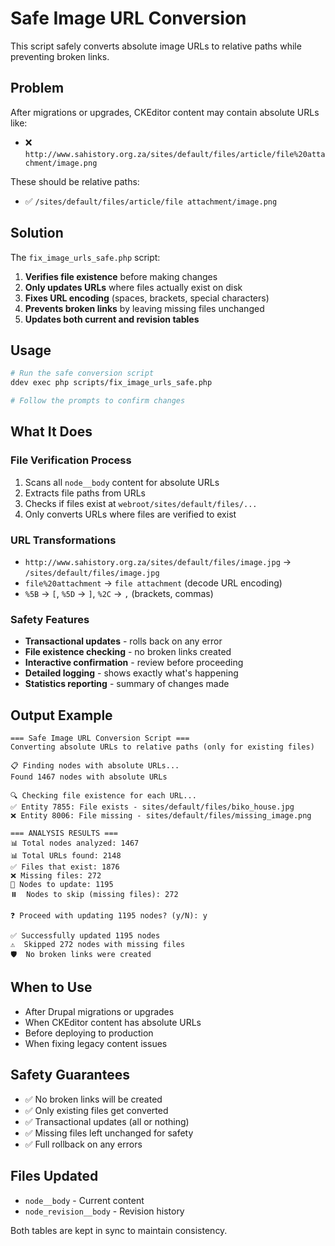 # Safe Image URL Conversion

This script safely converts absolute image URLs to relative paths while preventing broken links.

## Problem

After migrations or upgrades, CKEditor content may contain absolute URLs like:
- ❌ `http://www.sahistory.org.za/sites/default/files/article/file%20attachment/image.png`

These should be relative paths:
- ✅ `/sites/default/files/article/file attachment/image.png`

## Solution

The `fix_image_urls_safe.php` script:

1. **Verifies file existence** before making changes
2. **Only updates URLs** where files actually exist on disk  
3. **Fixes URL encoding** (spaces, brackets, special characters)
4. **Prevents broken links** by leaving missing files unchanged
5. **Updates both current and revision tables**

## Usage

```bash
# Run the safe conversion script
ddev exec php scripts/fix_image_urls_safe.php

# Follow the prompts to confirm changes
```

## What It Does

### File Verification Process
1. Scans all `node__body` content for absolute URLs
2. Extracts file paths from URLs
3. Checks if files exist at `webroot/sites/default/files/...`
4. Only converts URLs where files are verified to exist

### URL Transformations
- `http://www.sahistory.org.za/sites/default/files/image.jpg` → `/sites/default/files/image.jpg`
- `file%20attachment` → `file attachment` (decode URL encoding)
- `%5B` → `[`, `%5D` → `]`, `%2C` → `,` (brackets, commas)

### Safety Features
- **Transactional updates** - rolls back on any error
- **File existence checking** - no broken links created  
- **Interactive confirmation** - review before proceeding
- **Detailed logging** - shows exactly what's happening
- **Statistics reporting** - summary of changes made

## Output Example

```
=== Safe Image URL Conversion Script ===
Converting absolute URLs to relative paths (only for existing files)

📋 Finding nodes with absolute URLs...
Found 1467 nodes with absolute URLs

🔍 Checking file existence for each URL...
✅ Entity 7855: File exists - sites/default/files/biko_house.jpg
❌ Entity 8006: File missing - sites/default/files/missing_image.png

=== ANALYSIS RESULTS ===
📊 Total nodes analyzed: 1467
📊 Total URLs found: 2148  
✅ Files that exist: 1876
❌ Missing files: 272
🔄 Nodes to update: 1195
⏸️  Nodes to skip (missing files): 272

❓ Proceed with updating 1195 nodes? (y/N): y

✅ Successfully updated 1195 nodes
⚠️  Skipped 272 nodes with missing files  
🛡️  No broken links were created
```

## When to Use

- After Drupal migrations or upgrades
- When CKEditor content has absolute URLs
- Before deploying to production
- When fixing legacy content issues

## Safety Guarantees

- ✅ No broken links will be created
- ✅ Only existing files get converted
- ✅ Transactional updates (all or nothing)
- ✅ Missing files left unchanged for safety
- ✅ Full rollback on any errors

## Files Updated

- `node__body` - Current content
- `node_revision__body` - Revision history

Both tables are kept in sync to maintain consistency.